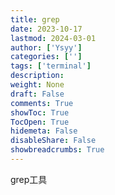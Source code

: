 ```yaml
---
title: grep
date: 2023-10-17
lastmod: 2024-03-01
author: ['Ysyy']
categories: ['']
tags: ['terminal']
description: 
weight: None
draft: False
comments: True
showToc: True
TocOpen: True
hidemeta: False
disableShare: False
showbreadcrumbs: True
---
```

grep工具